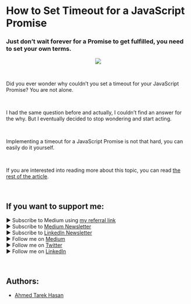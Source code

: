 <link rel="canonical" href="https://www.developmentsimplyput.com/post/how-to-set-timeout-for-a-javascript-promise" />

# How to Set Timeout for a JavaScript Promise
### Just don’t wait forever for a Promise to get fulfilled, you need to set your own terms.

<p align="center">
  <img src="https://static.wixstatic.com/media/488a99_3f058f9005a847d6a9899163c2060f65~mv2.png">
</p>

<br/>

<p>
Did you ever wonder why couldn’t you set a timeout for your JavaScript Promise? You are not alone.
</p>

<br/>

<p>
I had the same question before and actually, I couldn’t find an answer for the why. But I eventually decided to stop wondering and start acting.
</p>

<br/>

<p>
Implementing a timeout for a JavaScript Promise is not that hard, you can easily do it yourself.
</p>

<br/>

If you are interested into reading more about this topic, you can read [the rest of the article][Article]. 

<br/>

## If you want to support me:
▶ Subscribe to Medium using [my referral link][Membership]<br/>
▶ Subscribe to [Medium Newsletter][Subscribe]<br/>
▶ Subscribe to [LinkedIn Newsletter][Newsletter]<br/>
▶ Follow me on [Medium][Blog]<br/>
▶ Follow me on [Twitter][Twitter]<br/>
▶ Follow me on [LinkedIn][LinkedIn]

<br/>

## Authors:
* [Ahmed Tarek Hasan]


[Ahmed Tarek Hasan]: https://medium.com/@eng_ahmed.tarek
[Blog]: https://medium.com/@eng_ahmed.tarek
[Membership]: https://medium.com/@eng_ahmed.tarek/membership
[Subscribe]: https://medium.com/subscribe/@eng_ahmed.tarek
[Twitter]: https://twitter.com/AhmedTarekHasa1
[LinkedIn]: https://www.linkedin.com/in/atarekhasan/
[Friend Links]: https://www.linkedin.com/feed/update/urn:li:activity:6866082670108143616/
[Newsletter]: https://www.linkedin.com/newsletters/development-simply-put-6866647119655247872/
[Article]: https://www.developmentsimplyput.com/post/how-to-set-timeout-for-a-javascript-promise
